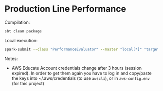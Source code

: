 # Production Line Performance

Compilation:
```bash
sbt clean package
```

Local execution:
```bash
spark-submit --class "PerformanceEvaluator" --master "local[*]" "target/scala-2.12/production-line-performance_2.12-1.0.jar" --input-path "datasets/adult.data" --classifier-name "DT"
```

Notes:
* AWS Educate Account credentials change after 3 hours (session expired). In order to get them again you have to log in and copy/paste the keys into ~/.aws/credentials (to use `awscli`), or in `aws-config.env` (for this project)
